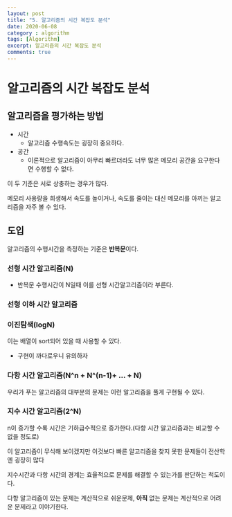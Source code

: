 ```yaml
---
layout: post
title: "5. 알고리즘의 시간 복잡도 분석"
date: 2020-06-08
category : algorithm
tags: [Algorithm]
excerpt: 알고리즘의 시간 복잡도 분석
comments: true
---
```


# 알고리즘의 시간 복잡도 분석

## 알고리즘을 평가하는 방법

- 시간
  - 알고리즘 수행속도는 굉장히 중요하다.
- 공간
  - 이론적으로 알고리즘이 아무리 빠르더라도 너무 많은 메모리 공간을 요구한다면 수행할 수 없다.



이 두 기준은 서로 상충하는 경우가 많다.

메모리 사용량을 희생해서 속도를 높이거나, 속도를 줄이는 대신 메모리를 아끼는 알고리즘을 자주 볼 수 있다.

## 도입

알고리즘의 수행시간을 측정하는 기준은 **반복문**이다.

### 선형 시간 알고리즘(N)

- 반복문 수행시간이 N일때 이를 선형 시간알고리즘이라 부른다.



### 선형 이하 시간 알고리즘

### 이진탐색(logN)

이는 배열이 sort되어 있을 때 사용할 수 있다.

- 구현이 까다로우니 유의하자



### 다항 시간 알고리즘(N^n + N^(n-1)+ ... + N) 

우리가 푸는 알고리즘의 대부분의 문제는 이런 알고리즘을 풀게 구현될 수 있다.

### 지수 시간 알고리즘(2^N)

n이 증가할 수록 시간은 기하급수적으로 증가한다.(다항 시간 알고리즘과는 비교할 수 없을 정도로)

이 알고리즘이 무식해 보이겠지만 이것보다 빠른 알고리즘을 찾지 못한 문제들이 전산학엔 굉장히 많다 

지수시간과 다항 시간의 경계는 효율적으로 문제를 해결할 수 있는가를 판단하는 척도이다.

다항 알고리즘이 있는 문제는 계산적으로 쉬운문제, **아직** 없는 문제는 계산적으로 어려운 문제라고 이야기한다.